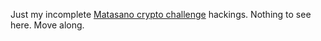 Just my incomplete [Matasano crypto challenge](http://cryptopals.com/) hackings. Nothing to see here. Move along.
